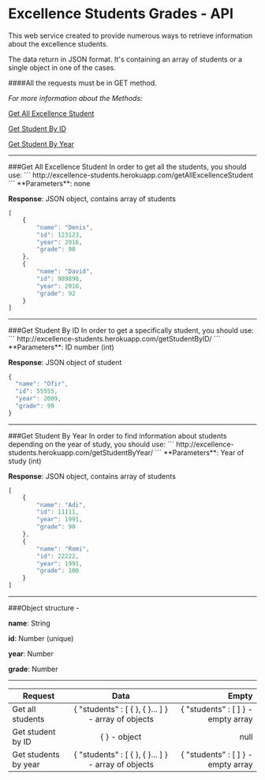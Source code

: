 # Excellence Students Grades - API

This web service created to provide numerous ways to retrieve information about the excellence students.

The data return in JSON format. It's containing an array of students or a single object in one of the cases.

####All the requests must be in GET method.

_For more information about the Methods:_

[Get All Excellence Student](#all)

[Get Student By ID](#byID)

[Get Student By Year](#byYear)


---
<a name="all">
###Get All Excellence Student
In order to get all the students, you should use:
```
http://excellence-students.herokuapp.com/getAllExcellenceStudent
```
**Parameters**: none

**Response**: JSON object, contains array of students
```javascript
[
    {
        "name": "Denis",
        "id": 123123,
        "year": 2016,
        "grade": 90
    },
    {
        "name": "David",
        "id": 989898,
        "year": 2016,
        "grade": 92
    }
]
```
---
<a name="byID">
###Get Student By ID
In order to get a specifically student, you should use:
```
http://excellence-students.herokuapp.com/getStudentByID/<ID_number>
```
**Parameters**: ID number (int)

**Response**: JSON object of student
```javascript
{
  "name": "Ofir",
  "id": 55555,
  "year": 2009,
  "grade": 99
}
```

---
<a name="byYear">
###Get Student By Year
In order to find information about students depending on the year of study, you should use:
```
http://excellence-students.herokuapp.com/getStudentByYear/<Year>
```
**Parameters**: Year of study (int)

**Response**: JSON object, contains array of students
```javascript
[
    {
        "name": "Adi",
        "id": 11111,
        "year": 1991,
        "grade": 90
    },
    {
        "name": "Romi",
        "id": 22222,
        "year": 1991,
        "grade": 100
    }
]
```
---

###Object structure - 

**name**: String 

**id**: Number (unique)

**year**: Number

**grade**: Number


---


| Request       | Data          | Empty  |
| ------------- |:-------------:| -----:|
| Get all students| { "students" : [ { }, { }... ] } - array of objects  | { "students" : [ ] } - empty array |
| Get student by ID | { } - object      |  null |
| Get students by year | { "students" : [ { }, { }... ] } - array of objects       |    { "students" : [ ] } - empty array |
